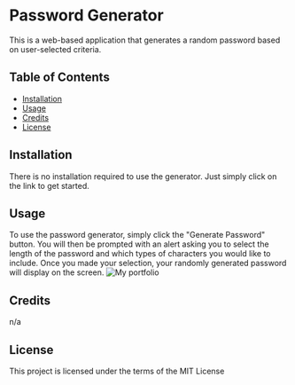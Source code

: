 # Password Generator
This is a web-based application that generates a random password based on user-selected criteria.

## Table of Contents

- [Installation](#installation)
- [Usage](#usage)
- [Credits](#credits)
- [License](#license)

## Installation

There is no installation required to use the generator. Just simply click on the link to get started. 

## Usage

To use the password generator, simply click the "Generate Password" button. You will then be prompted with an alert asking you to select the length of the password and which types of characters you would like to include. Once you made your selection, your randomly generated password will display on the screen.
![My portfolio](assets/images/website.jpeg)

## Credits

n/a

## License

This project is licensed under the terms of the MIT License
